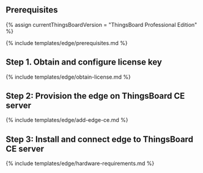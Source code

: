 ## Prerequisites

{% assign currentThingsBoardVersion = "ThingsBoard Professional Edition" %}

{% include templates/edge/prerequisites.md %}

## Step 1. Obtain and configure license key

{% include templates/edge/obtain-license.md %}

## Step 2: Provision the edge on ThingsBoard CE server

{% include templates/edge/add-edge-ce.md %}

## Step 3: Install and connect edge to ThingsBoard CE server

{% include templates/edge/hardware-requirements.md %}
